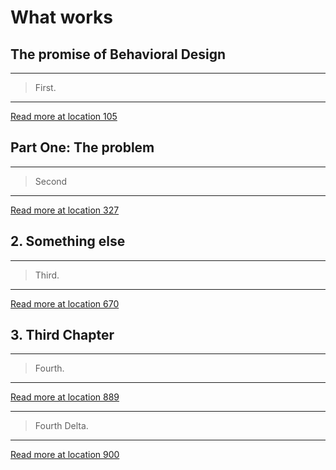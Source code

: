 # What works

## **The promise of Behavioral Design**

---

> First.

---
[Read more at location 105](kindle://book?action=open&asin=B01C5MZGS6&location=105)

## **Part One: The problem**

---

> Second

---
[Read more at location 327](kindle://book?action=open&asin=B01C5MZGS6&location=327)

## **2. Something else**

---

> Third.

---
[Read more at location 670](kindle://book?action=open&asin=B01C5MZGS6&location=670)

## **3. Third Chapter**

---

> Fourth.

---
[Read more at location 889](kindle://book?action=open&asin=B01C5MZGS6&location=889)

---

> Fourth Delta.

---
[Read more at location 900](kindle://book?action=open&asin=B01C5MZGS6&location=900)